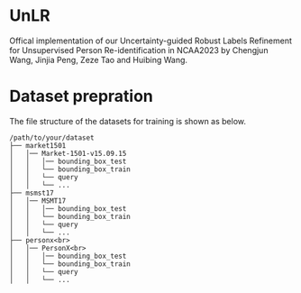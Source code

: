 # UnLR
Offical implementation of our Uncertainty-guided Robust Labels Refinement for Unsupervised Person Re-identification in NCAA2023 by Chengjun Wang, Jinjia Peng, Zeze Tao and Huibing Wang.
# Dataset prepration
The file structure of the datasets for training is shown as below.<br>
```
/path/to/your/dataset
├── market1501
│   │── Market-1501-v15.09.15
│   │   │── bounding_box_test
│   │   └── bounding_box_train
│   │   └── query
│   │   └── ...
├── msmst17
│   │── MSMT17
│   │   │── bounding_box_test
│   │   └── bounding_box_train
│   │   └── query
│   │   └── ...
├── personx<br>
│   │── PersonX<br>
│   │   │── bounding_box_test
│   │   └── bounding_box_train
│   │   └── query
│   │   └── ...
```

